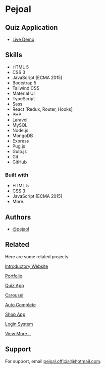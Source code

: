 # Pejoal

## Quiz Application 

- [Live Demo](https://pejoal.000webhostapp.com/quiz/)

## Skills

- HTML 5
- CSS 3
- JavaScript [ECMA 2015]
- Bootstrap 5
- Tailwind CSS
- Material UI
- TypeScript
- Sass
- React [Redux, Router, Hooks]
- PHP
- Laravel
- MySQL
- Node.js
- MongoDB
- Express
- Pug.js
- Gulp.js
- Git
- GitHub

### Built with

- HTML 5
- CSS 3
- JavaScript [ECMA 2015]
- More..

## Authors

- [@pejaol](https://www.github.com/pejoal)

## Related

Here are some related projects

[Introductory Website](https://pejoal.000webhostapp.com/)

[Portfolio](https://pejoal.000webhostapp.com/night_mode/)

[Quiz App](https://pejoal.000webhostapp.com/quiz/)

[Carousel](https://pejoal.000webhostapp.com/carousel/)

[Auto Complete](https://pejoal.000webhostapp.com/auto_complete/)

[Shop App](https://pejoal.000webhostapp.com/shop/)

[Login System](https://pejoal.000webhostapp.com/login_system/)

[View More...](https://pejoal.000webhostapp.com/)

## Support

For support, email pejoal.official@hotmail.com.
